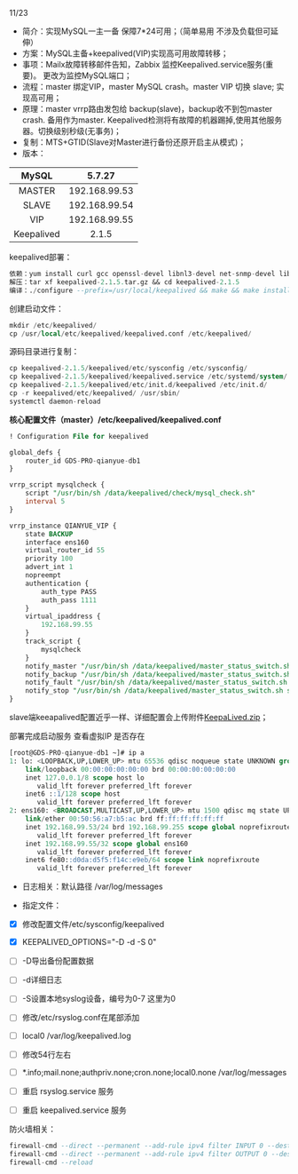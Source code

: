 11/23

- 简介：实现MySQL一主一备 保障7*24可用；（简单易用 不涉及负载但可延伸）
- 方案：MySQL主备+keepalived(VIP)实现高可用故障转移；
- 事项：Mailx故障转移邮件告知，Zabbix 监控Keepalived.service服务(重要)。 更改为监控MySQL端口；
- 流程：master 绑定VIP，master MySQL crash。master VIP 切换 slave; 实现高可用；
- 原理：master vrrp路由发包给 backup(slave)，backup收不到包master crash. 备用作为master. Keepalived检测将有故障的机器踢掉,使用其他服务器。切换级别秒级(无事务)；
- 复制：MTS+GTID(Slave对Master进行备份还原开启主从模式)；
- 版本：

|   MySQL    |    5.7.27     |
| :--------: | :-----------: |
|   MASTER   | 192.168.99.53 |
|   SLAVE    | 192.168.99.54 |
|    VIP     | 192.168.99.55 |
| Keepalived |     2.1.5     |



keepalived部署：

```sql
依赖：yum install curl gcc openssl-devel libnl3-devel net-snmp-devel libnfnetlink-devel –y initscripts -y && wget http://www.keepalived.org/software/keepalived-2.1.5.tar.gz --no-check-certificate
解压：tar xf keepalived-2.1.5.tar.gz && cd keepalived-2.1.5
编译：./configure --prefix=/usr/local/keepalived && make && make install
```

创建启动文件：

```sql
mkdir /etc/keepalived/
cp /usr/local/etc/keepalived/keepalived.conf /etc/keepalived/
```

源码目录进行复制：

```sql
cp keepalived-2.1.5/keepalived/etc/sysconfig /etc/sysconfig/
cp keepalived-2.1.5/keepalived/keepalived.service /etc/systemd/system/
cp keepalived-2.1.5/keepalived/etc/init.d/keepalived /etc/init.d/
cp -r keepalived/etc/keepalived/ /usr/sbin/
systemctl daemon-reload
```



**核心配置文件（master）/etc/keepalived/keepalived.conf**

```sql
! Configuration File for keepalived

global_defs {
    router_id GDS-PRO-qianyue-db1														//服务器标识
}

vrrp_script mysqlcheck {
    script "/usr/bin/sh /data/keepalived/check/mysql_check.sh"							//检测mysql脚本
    interval 5
}

vrrp_instance QIANYUE_VIP {
    state BACKUP																		//keepalived属性
    interface ens160																	//HA监测网络接口
    virtual_router_id 55																//虚拟路由标识(0-255,用来区分多个instance的VRRP组播)同一个vrrp实例使用唯一的标识.
    priority 100																		//用来选举master的 优先级
    advert_int 1																		//发VRRP包的时间间隔(健康查检时间间隔)
    nopreempt																			//不抢占，即允许一个priority比较低的节点作为master，即使有priority更高的节点启动
    authentication {
        auth_type PASS																	//认证区域，认证类型有PASS和HA（IPSEC），推荐使用PASS（密码只识别前8位）
        auth_pass 1111
    }
    virtual_ipaddress {																	//vip地址
        192.168.99.55
    }
    track_script {																		//调用脚本
        mysqlcheck
    }
    notify_master "/usr/bin/sh /data/keepalived/master_status_switch.sh master"			//master_status_switch.sh 记录crash mysql状态；slave区别在于 在crash时、会stop repl、抓Master_Log_File
    notify_backup "/usr/bin/sh /data/keepalived/master_status_switch.sh backup"			\Read_Master_Log_Pos、Relay_Master_Log_File、Exec_Master_Log_Pos参数值、就是对应的sql io thread的值且记录日志；
    notify_fault "/usr/bin/sh /data/keepalived/master_status_switch.sh fault"			\两个目的 极端情况下要用参数去补数据、生产都双一；大概率不可能、其二是最终目的还原高可用时补数据。
    notify_stop "/usr/bin/sh /data/keepalived/master_status_switch.sh stop"
}
```

slave端keeapalived配置近乎一样、详细配置会上传附件[KeepaLived.zip](http://confluence.square.life:8090/download/attachments/29231045/KeepaLived.zip?version=1&modificationDate=1685079429875&api=v2)；

部署完成启动服务 查看虚拟IP 是否存在

```sql
[root@GDS-PRO-qianyue-db1 ~]# ip a
1: lo: <LOOPBACK,UP,LOWER_UP> mtu 65536 qdisc noqueue state UNKNOWN group default qlen 1000
    link/loopback 00:00:00:00:00:00 brd 00:00:00:00:00:00
    inet 127.0.0.1/8 scope host lo
       valid_lft forever preferred_lft forever
    inet6 ::1/128 scope host 
       valid_lft forever preferred_lft forever
2: ens160: <BROADCAST,MULTICAST,UP,LOWER_UP> mtu 1500 qdisc mq state UP group default qlen 1000
    link/ether 00:50:56:a7:b5:ac brd ff:ff:ff:ff:ff:ff
    inet 192.168.99.53/24 brd 192.168.99.255 scope global noprefixroute ens160
       valid_lft forever preferred_lft forever
    inet 192.168.99.55/32 scope global ens160
       valid_lft forever preferred_lft forever
    inet6 fe80::d0da:d5f5:f14c:e9eb/64 scope link noprefixroute 
       valid_lft forever preferred_lft forever
```



- 日志相关：默认路径 /var/log/messages

- 指定文件：

- [x]   修改配置文件/etc/sysconfig/keepalived
- [x]   KEEPALIVED_OPTIONS="-D -d -S 0"
- [ ]   -D导出备份配置数据
- [ ]   -d详细日志
- [ ]   -S设置本地syslog设备，编号为0-7 这里为0
- [ ]   修改/etc/rsyslog.conf在尾部添加
- [ ]   local0 /var/log/keepalived.log
- [ ]   修改54行左右
- [ ]   *.info;mail.none;authpriv.none;cron.none;local0.none /var/log/messages
- [ ]   重启 rsyslog.service 服务
- [ ]   重启 keepalived.service 服务



防火墙相关：

```sql
firewall-cmd --direct --permanent --add-rule ipv4 filter INPUT 0 --destination 224.0.0.18 --protocol vrrp -j ACCEPT
firewall-cmd --direct --permanent --add-rule ipv4 filter OUTPUT 0 --destination 224.0.0.18 --protocol vrrp -j ACCEPT
firewall-cmd --reload
```


